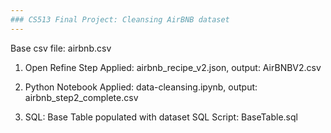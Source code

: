 ```yaml
---
### CS513 Final Project: Cleansing AirBNB dataset
---
```


Base csv file: airbnb.csv

1.  Open Refine Step Applied: airbnb_recipe_v2.json, output: AirBNBV2.csv

2.  Python Notebook Applied: data-cleansing.ipynb, output:
    airbnb_step2_complete.csv

3.  SQL: Base Table populated with dataset SQL Script: BaseTable.sql
